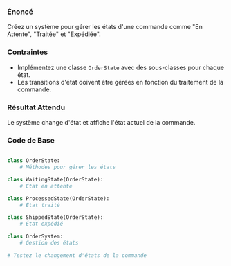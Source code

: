 ### Énoncé

Créez un système pour gérer les états d'une commande comme "En Attente", "Traitée" et "Expédiée".

### Contraintes

- Implémentez une classe ```OrderState``` avec des sous-classes pour chaque état.
- Les transitions d'état doivent être gérées en fonction du traitement de la commande.

### Résultat Attendu

Le système change d'état et affiche l'état actuel de la commande.

### Code de Base

```python

class OrderState:
    # Méthodes pour gérer les états

class WaitingState(OrderState):
    # État en attente

class ProcessedState(OrderState):
    # État traité

class ShippedState(OrderState):
    # État expédié

class OrderSystem:
    # Gestion des états

# Testez le changement d'états de la commande
```